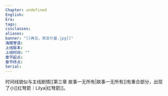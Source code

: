 ```yaml
---
Chapter: undefined
English: 
Era: 
tags: 
cssclasses: 
aliases: 
banner: "[[再见，来亚什基.jpg]]"
海报寄语: 
上线版本: 
上线时间: ""
章节起点: 
章节终点: 
Serial:
---
```

时间线貌似与主线剧情[[第三章 故事一无所有|故事一无所有]]有重合部分，出现了小[[红弩箭｜Lilya|红弩箭]]。